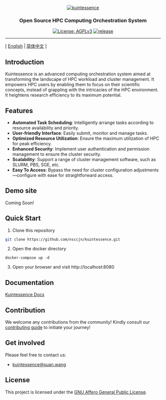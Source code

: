 <p align="center">
  <a href="https://github.com/nsccjn/kuintessence"><img src="https://drawing-bed.dev.supercomputing.link/i/2023/08/23/nk4a6n.png" alt="kuintessence" /></a>
</p>

<h3 align="center">Open Source HPC Computing Orchestration System</h3>

<p align="center">
  <a href="https://www.gnu.org/licenses/agpl-3.0.html"><img src="https://img.shields.io/badge/licenses-AGPLv3-orange" alt="License: AGPLv3"></a>
  <a href="https://img.shields.io/badge/release-v0.0.1-blue"><img src="https://img.shields.io/badge/release-v0.0.1-blue" alt=" release"></a>
</p>

---

[ [English](readme.md) | [简体中文](readme.zh-hans.md) ]

## Introduction

Kuintessence is an advanced computing orchestration system aimed at transforming the landscape of HPC workload and cluster management. It empowers HPC users by enabling them to focus on their scientific concepts, instead of grappling with the intricacies of the HPC environment. It heightens research efficiency to its maximum potential.

## Features

- **Automated Task Scheduling**: Intelligently arrange tasks according to resource availability and priority.
- **User-friendly Interface**: Easily submit, monitor and manage tasks.
- **Optimized Resource Utilization**: Ensure the maximum utilization of HPC for peak efficiency.
- **Enhanced Security**: Implement user authentication and permission management to ensure the cluster security.
- **Scalability**: Support a range of cluster management software, such as SLURM, PBS, SGE, etc.
- **Easy To Access**: Bypass the need for cluster configuration adjustments—configure with ease for straightforward access.

## Demo site

Coming Soon!

## Quick Start

1. Clone this repository

```bash
git clone https://github.com/nsccjn/kuintessence.git
```

2. Open the docker directory

```
docker-compose up -d
```

3. Open your browser and visit http://localhost:8080

## Documentation

[Kuintessence Docs](https://docs.kuintessence.com)

## Contribution

We welcome any contributions from the community! Kindly consult our [contributing guide](contributing.md) to initiate your journey!

## Get involved

Please feel free to contact us:

- kuintessence@suan.wang

## License

This project is licensed under the [GNU Affero General Public License](LICENSE).
